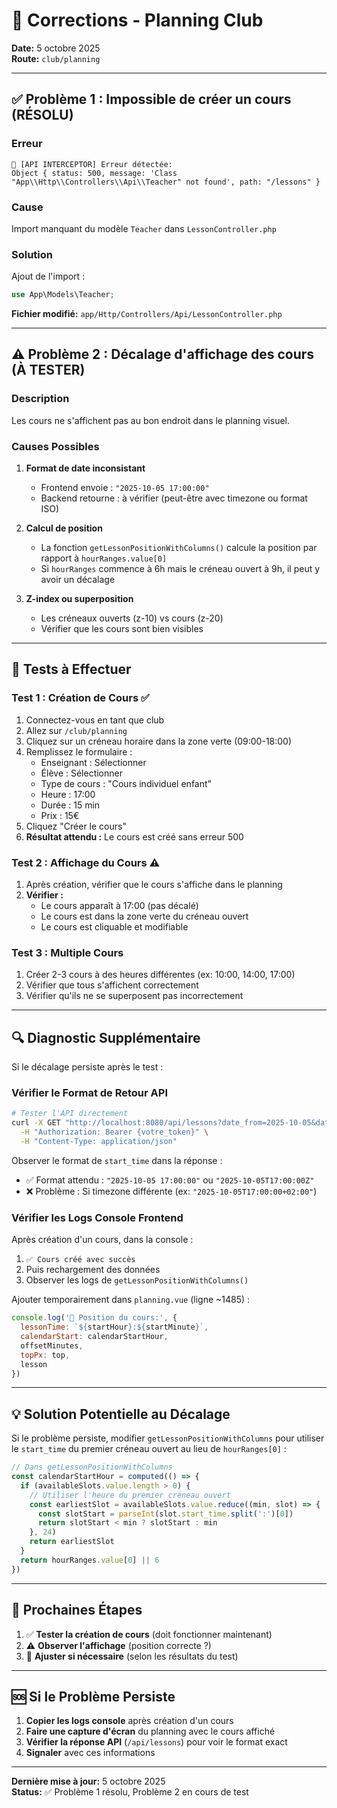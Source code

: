 # 🐛 Corrections - Planning Club

**Date:** 5 octobre 2025  
**Route:** `club/planning`

---

## ✅ Problème 1 : Impossible de créer un cours (RÉSOLU)

### Erreur
```
🚀 [API INTERCEPTOR] Erreur détectée: 
Object { status: 500, message: 'Class "App\\Http\\Controllers\\Api\\Teacher" not found', path: "/lessons" }
```

### Cause
Import manquant du modèle `Teacher` dans `LessonController.php`

### Solution
Ajout de l'import :
```php
use App\Models\Teacher;
```

**Fichier modifié:** `app/Http/Controllers/Api/LessonController.php`

---

## ⚠️ Problème 2 : Décalage d'affichage des cours (À TESTER)

### Description
Les cours ne s'affichent pas au bon endroit dans le planning visuel.

### Causes Possibles

1. **Format de date inconsistant**
   - Frontend envoie : `"2025-10-05 17:00:00"` 
   - Backend retourne : à vérifier (peut-être avec timezone ou format ISO)

2. **Calcul de position**
   - La fonction `getLessonPositionWithColumns()` calcule la position par rapport à `hourRanges.value[0]`
   - Si `hourRanges` commence à 6h mais le créneau ouvert à 9h, il peut y avoir un décalage

3. **Z-index ou superposition**
   - Les créneaux ouverts (z-10) vs cours (z-20)
   - Vérifier que les cours sont bien visibles

---

## 🧪 Tests à Effectuer

### Test 1 : Création de Cours ✅
1. Connectez-vous en tant que club
2. Allez sur `/club/planning`
3. Cliquez sur un créneau horaire dans la zone verte (09:00-18:00)
4. Remplissez le formulaire :
   - Enseignant : Sélectionner
   - Élève : Sélectionner
   - Type de cours : "Cours individuel enfant"
   - Heure : 17:00
   - Durée : 15 min
   - Prix : 15€
5. Cliquez "Créer le cours"
6. **Résultat attendu :** Le cours est créé sans erreur 500

### Test 2 : Affichage du Cours ⚠️
1. Après création, vérifier que le cours s'affiche dans le planning
2. **Vérifier :**
   - Le cours apparaît à 17:00 (pas décalé)
   - Le cours est dans la zone verte du créneau ouvert
   - Le cours est cliquable et modifiable

### Test 3 : Multiple Cours
1. Créer 2-3 cours à des heures différentes (ex: 10:00, 14:00, 17:00)
2. Vérifier que tous s'affichent correctement
3. Vérifier qu'ils ne se superposent pas incorrectement

---

## 🔍 Diagnostic Supplémentaire

Si le décalage persiste après le test :

### Vérifier le Format de Retour API

```bash
# Tester l'API directement
curl -X GET "http://localhost:8080/api/lessons?date_from=2025-10-05&date_to=2025-10-05" \
  -H "Authorization: Bearer {votre_token}" \
  -H "Content-Type: application/json"
```

Observer le format de `start_time` dans la réponse :
- ✅ Format attendu : `"2025-10-05 17:00:00"` ou `"2025-10-05T17:00:00Z"`
- ❌ Problème : Si timezone différente (ex: `"2025-10-05T17:00:00+02:00"`)

### Vérifier les Logs Console Frontend

Après création d'un cours, dans la console :
1. `✅ Cours créé avec succès`
2. Puis rechargement des données
3. Observer les logs de `getLessonPositionWithColumns()`

Ajouter temporairement dans `planning.vue` (ligne ~1485) :
```javascript
console.log('🎯 Position du cours:', {
  lessonTime: `${startHour}:${startMinute}`,
  calendarStart: calendarStartHour,
  offsetMinutes,
  topPx: top,
  lesson
})
```

---

## 💡 Solution Potentielle au Décalage

Si le problème persiste, modifier `getLessonPositionWithColumns` pour utiliser le `start_time` du premier créneau ouvert au lieu de `hourRanges[0]` :

```javascript
// Dans getLessonPositionWithColumns
const calendarStartHour = computed(() => {
  if (availableSlots.value.length > 0) {
    // Utiliser l'heure du premier créneau ouvert
    const earliestSlot = availableSlots.value.reduce((min, slot) => {
      const slotStart = parseInt(slot.start_time.split(':')[0])
      return slotStart < min ? slotStart : min
    }, 24)
    return earliestSlot
  }
  return hourRanges.value[0] || 6
})
```

---

## 📝 Prochaines Étapes

1. ✅ **Tester la création de cours** (doit fonctionner maintenant)
2. ⚠️ **Observer l'affichage** (position correcte ?)
3. 🔧 **Ajuster si nécessaire** (selon les résultats du test)

---

## 🆘 Si le Problème Persiste

1. **Copier les logs console** après création d'un cours
2. **Faire une capture d'écran** du planning avec le cours affiché
3. **Vérifier la réponse API** (`/api/lessons`) pour voir le format exact
4. **Signaler** avec ces informations

---

**Dernière mise à jour:** 5 octobre 2025  
**Status:** ✅ Problème 1 résolu, Problème 2 en cours de test
